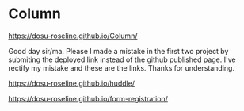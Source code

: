 # Column
 https://dosu-roseline.github.io/Column/


Good day sir/ma.
Please I made a mistake in the first two project by submiting the deployed link instead of the github published page. I've rectify 
my mistake and these are the links. Thanks for understanding.

https://dosu-roseline.github.io/huddle/

https://dosu-roseline.github.io/form-registration/
